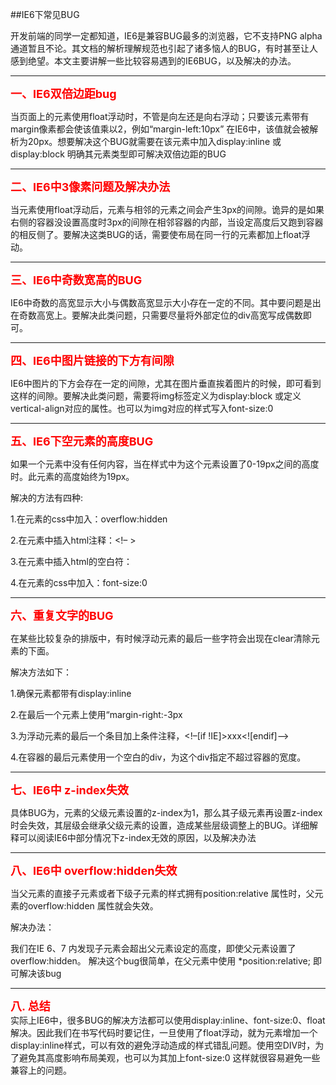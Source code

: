 ##IE6下常见BUG

 
开发前端的同学一定都知道，IE6是兼容BUG最多的浏览器，它不支持PNG alpha通道暂且不论。其文档的解析理解规范也引起了诸多恼人的BUG，有时甚至让人感到绝望。本文主要讲解一些比较容易遇到的IE6BUG，以及解决的办法。

******
**<font size="4" color="red">一、IE6双倍边距bug</font>** 

当页面上的元素使用float浮动时，不管是向左还是向右浮动；只要该元素带有margin像素都会使该值乘以2，例如“margin-left:10px” 在IE6中，该值就会被解析为20px。想要解决这个BUG就需要在该元素中加入display:inline 或 display:block 明确其元素类型即可解决双倍边距的BUG

******
**<font size="4" color="red">二、IE6中3像素问题及解决办法</font>** 

当元素使用float浮动后，元素与相邻的元素之间会产生3px的间隙。诡异的是如果右侧的容器没设置高度时3px的间隙在相邻容器的内部，当设定高度后又跑到容器的相反侧了。要解决这类BUG的话，需要使布局在同一行的元素都加上float浮动。

******
**<font size="4" color="red">三、IE6中奇数宽高的BUG</font>** 

IE6中奇数的高宽显示大小与偶数高宽显示大小存在一定的不同。其中要问题是出在奇数高宽上。要解决此类问题，只需要尽量将外部定位的div高宽写成偶数即可。

******
**<font size="4" color="red">四、IE6中图片链接的下方有间隙</font>** 

IE6中图片的下方会存在一定的间隙，尤其在图片垂直挨着图片的时候，即可看到这样的间隙。要解决此类问题，需要将img标签定义为display:block 或定义vertical-align对应的属性。也可以为img对应的样式写入font-size:0

******
**<font size="4" color="red">五、IE6下空元素的高度BUG</font>** 

如果一个元素中没有任何内容，当在样式中为这个元素设置了0-19px之间的高度时。此元素的高度始终为19px。

解决的方法有四种:

1.在元素的css中加入：overflow:hidden

2.在元素中插入html注释：<!– >

3.在元素中插入html的空白符：&nbsp;

4.在元素的css中加入：font-size:0

******
**<font size="4" color="red">六、重复文字的BUG</font>** 

在某些比较复杂的排版中，有时候浮动元素的最后一些字符会出现在clear清除元素的下面。

解决方法如下：

1.确保元素都带有display:inline

2.在最后一个元素上使用“margin-right:-3px

3.为浮动元素的最后一个条目加上条件注释，<!–[if !IE]>xxx<![endif]–>

4.在容器的最后元素使用一个空白的div，为这个div指定不超过容器的宽度。
******
**<font size="4" color="red">七、IE6中 z-index失效</font>** 

具体BUG为，元素的父级元素设置的z-index为1，那么其子级元素再设置z-index时会失效，其层级会继承父级元素的设置，造成某些层级调整上的BUG。详细解释可以阅读IE6中部分情况下z-index无效的原因，以及解决办法
******
**<font size="4" color="red">八、IE6中 overflow:hidden失效</font>** 

当父元素的直接子元素或者下级子元素的样式拥有position:relative 属性时，父元素的overflow:hidden 属性就会失效。

解决办法：

我们在IE 6、7 内发现子元素会超出父元素设定的高度，即使父元素设置了overflow:hidden。
解决这个bug很简单，在父元素中使用 *position:relative; 即可解决该bug
******
**<font size="4" color="red">八. 总结</font>**   
实际上IE6中，很多BUG的解决方法都可以使用display:inline、font-size:0、float解决。因此我们在书写代码时要记住，一旦使用了float浮动，就为元素增加一个display:inline样式，可以有效的避免浮动造成的样式错乱问题。使用空DIV时，为了避免其高度影响布局美观，也可以为其加上font-size:0 这样就很容易避免一些兼容上的问题。